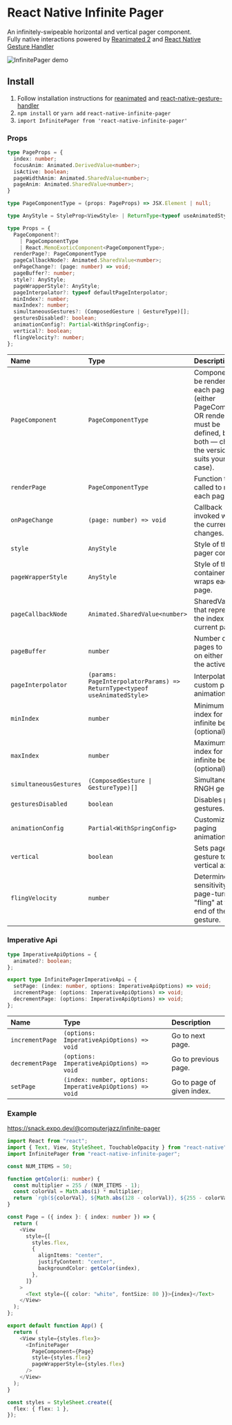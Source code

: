 # React Native Infinite Pager

An infinitely-swipeable horizontal and vertical pager component.<br />
Fully native interactions powered by [Reanimated 2](https://github.com/kmagiera/react-native-reanimated) and [React Native Gesture Handler](https://github.com/kmagiera/react-native-gesture-handler)

![InfinitePager demo](https://i.imgur.com/5lIxuQX.gif)

## Install

1. Follow installation instructions for [reanimated](https://github.com/kmagiera/react-native-reanimated) and [react-native-gesture-handler](https://github.com/kmagiera/react-native-gesture-handler)
2. `npm install` or `yarn add` `react-native-infinite-pager`
3. `import InfinitePager from 'react-native-infinite-pager'`

### Props

```typescript
type PageProps = {
  index: number;
  focusAnim: Animated.DerivedValue<number>;
  isActive: boolean;
  pageWidthAnim: Animated.SharedValue<number>;
  pageAnim: Animated.SharedValue<number>;
}

type PageComponentType = (props: PageProps) => JSX.Element | null;

type AnyStyle = StyleProp<ViewStyle> | ReturnType<typeof useAnimatedStyle>;

type Props = {
  PageComponent?:
    | PageComponentType
    | React.MemoExoticComponent<PageComponentType>;
  renderPage?: PageComponentType
  pageCallbackNode?: Animated.SharedValue<number>;
  onPageChange?: (page: number) => void;
  pageBuffer?: number; 
  style?: AnyStyle;
  pageWrapperStyle?: AnyStyle;
  pageInterpolator?: typeof defaultPageInterpolator;
  minIndex?: number;
  maxIndex?: number;
  simultaneousGestures?: (ComposedGesture | GestureType)[];
  gesturesDisabled?: boolean;
  animationConfig?: Partial<WithSpringConfig>;
  vertical?: boolean;
  flingVelocity?: number;
};
```

| Name               | Type                     | Description                                     |
| :----------------- | :----------------------- | :---------------------------------------------- |
| `PageComponent`    | `PageComponentType`      | Component to be rendered as each page (either PageComponent OR renderPage must be defined, but not both — choose the version that suits your use case).          |
| `renderPage`    | `PageComponentType`      | Function to be called to render each page.          |
| `onPageChange`     | `(page: number) => void` | Callback invoked when the current page changes. |
| `style`            | `AnyStyle`               | Style of the pager container.                   |
| `pageWrapperStyle` | `AnyStyle`               | Style of the container that wraps each page.    |
| `pageCallbackNode` | `Animated.SharedValue<number>`               | SharedValue that represents the index of the current page.    |
| `pageBuffer` | `number`               | Number of pages to render on either side of the active page.    |
| `pageInterpolator` | `(params: PageInterpolatorParams) => ReturnType<typeof useAnimatedStyle>`               | Interpolator for custom page animations.    |
| `minIndex`            | `number`               | Minimum page index for non-infinite behavior (optional).                   |
| `maxIndex`            | `number`               | Maximum page index for non-infinite behavior (optional).                   |
| `simultaneousGestures`            | `(ComposedGesture \| GestureType)[]`               | Simultaneous RNGH gestures.                   |
| `gesturesDisabled`            | `boolean`               | Disables pan gestures.                   |
| `animationConfig`            | `Partial<WithSpringConfig>`               | Customizes paging animations.                   |
| `vertical`            | `boolean`               | Sets page gesture to the vertical axis.                   |
| `flingVelocity`            | `number`               | Determines sensitivity of a page-turning "fling" at the end of the gesture.                   |




### Imperative Api

```typescript
type ImperativeApiOptions = {
  animated?: boolean;
};

export type InfinitePagerImperativeApi = {
  setPage: (index: number, options: ImperativeApiOptions) => void;
  incrementPage: (options: ImperativeApiOptions) => void;
  decrementPage: (options: ImperativeApiOptions) => void;
};
```

| Name            | Type                                                     | Description                |
| :-------------- | :------------------------------------------------------- | :------------------------- |
| `incrementPage` | `(options: ImperativeApiOptions) => void`                | Go to next page.           |
| `decrementPage` | `(options: ImperativeApiOptions) => void`                | Go to previous page.       |
| `setPage`       | `(index: number, options: ImperativeApiOptions) => void` | Go to page of given index. |

### Example

https://snack.expo.dev/@computerjazz/infinite-pager

```typescript
import React from "react";
import { Text, View, StyleSheet, TouchableOpacity } from "react-native";
import InfinitePager from "react-native-infinite-pager";

const NUM_ITEMS = 50;

function getColor(i: number) {
  const multiplier = 255 / (NUM_ITEMS - 1);
  const colorVal = Math.abs(i) * multiplier;
  return `rgb(${colorVal}, ${Math.abs(128 - colorVal)}, ${255 - colorVal})`;
}

const Page = ({ index }: { index: number }) => {
  return (
    <View
      style={[
        styles.flex,
        {
          alignItems: "center",
          justifyContent: "center",
          backgroundColor: getColor(index),
        },
      ]}
    >
      <Text style={{ color: "white", fontSize: 80 }}>{index}</Text>
    </View>
  );
};

export default function App() {
  return (
    <View style={styles.flex}>
      <InfinitePager
        PageComponent={Page}
        style={styles.flex}
        pageWrapperStyle={styles.flex}
      />
    </View>
  );
}

const styles = StyleSheet.create({
  flex: { flex: 1 },
});
```
